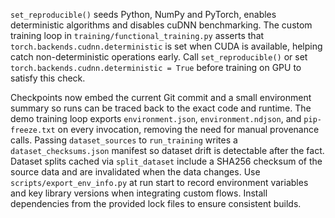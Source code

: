 `set_reproducible()` seeds Python, NumPy and PyTorch, enables deterministic
algorithms and disables cuDNN benchmarking. The custom training loop in
`training/functional_training.py` asserts that `torch.backends.cudnn.deterministic`
is set when CUDA is available, helping catch non-deterministic operations
early. Call `set_reproducible()` or set `torch.backends.cudnn.deterministic = True`
before training on GPU to satisfy this check.

Checkpoints now embed the current Git commit and a small environment summary so
runs can be traced back to the exact code and runtime. The demo training loop
exports `environment.json`, `environment.ndjson`, and `pip-freeze.txt` on every
invocation, removing the need for manual provenance calls. Passing
`dataset_sources` to `run_training` writes a `dataset_checksums.json` manifest so
dataset drift is detectable after the fact. Dataset splits cached via
`split_dataset` include a SHA256 checksum of the source data and are invalidated
when the data changes. Use `scripts/export_env_info.py` at run start to record
environment variables and key library versions when integrating custom flows.
Install dependencies from the provided lock files to ensure consistent builds.
